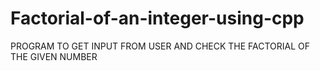 # Factorial-of-an-integer-using-cpp
PROGRAM TO GET INPUT FROM USER AND CHECK THE FACTORIAL OF THE GIVEN NUMBER 
